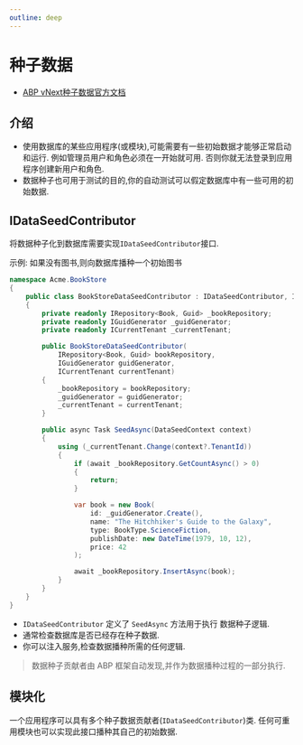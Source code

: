```yaml
---
outline: deep
---
```


# 种子数据

- [ABP vNext种子数据官方文档](https://abp.io/docs/latest/framework/infrastructure/data-seeding)

## 介绍

- 使用数据库的某些应用程序(或模块),可能需要有一些初始数据才能够正常启动和运行. 例如管理员用户和角色必须在一开始就可用. 否则你就无法登录到应用程序创建新用户和角色.
- 数据种子也可用于测试的目的,你的自动测试可以假定数据库中有一些可用的初始数据.

## IDataSeedContributor

将数据种子化到数据库需要实现`IDataSeedContributor`接口.

示例: 如果没有图书,则向数据库播种一个初始图书

```csharp
namespace Acme.BookStore
{
    public class BookStoreDataSeedContributor : IDataSeedContributor, ITransientDependency
    {
        private readonly IRepository<Book, Guid> _bookRepository;
        private readonly IGuidGenerator _guidGenerator;
        private readonly ICurrentTenant _currentTenant;

        public BookStoreDataSeedContributor(
            IRepository<Book, Guid> bookRepository,
            IGuidGenerator guidGenerator,
            ICurrentTenant currentTenant)
        {
            _bookRepository = bookRepository;
            _guidGenerator = guidGenerator;
            _currentTenant = currentTenant;
        }

        public async Task SeedAsync(DataSeedContext context)
        {
            using (_currentTenant.Change(context?.TenantId))
            {
                if (await _bookRepository.GetCountAsync() > 0)
                {
                    return;
                }

                var book = new Book(
                    id: _guidGenerator.Create(),
                    name: "The Hitchhiker's Guide to the Galaxy",
                    type: BookType.ScienceFiction,
                    publishDate: new DateTime(1979, 10, 12),
                    price: 42
                );

                await _bookRepository.InsertAsync(book);
            }
        }
    }
}
```

- `IDataSeedContributor` 定义了 `SeedAsync` 方法用于执行 数据种子逻辑.
- 通常检查数据库是否已经存在种子数据.
- 你可以注入服务,检查数据播种所需的任何逻辑.

> 数据种子贡献者由 ABP 框架自动发现,并作为数据播种过程的一部分执行.

## 模块化

一个应用程序可以具有多个种子数据贡献者(`IDataSeedContributor`)类. 任何可重用模块也可以实现此接口播种其自己的初始数据.
